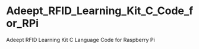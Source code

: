 # Adeept_RFID_Learning_Kit_C_Code_for_RPi
Adeept RFID Learning Kit C Language Code for Raspberry Pi
